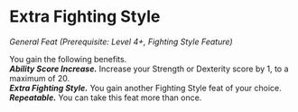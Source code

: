 # Extra Fighting Style
*General Feat (Prerequisite: Level 4+, Fighting Style Feature)*

You gain the following benefits.  
***Ability Score Increase.*** Increase your Strength or Dexterity score by 1, to a maximum of 20.  
***Extra Fighting Style.*** You gain another Fighting Style feat of your choice.  
***Repeatable.*** You can take this feat more than once.